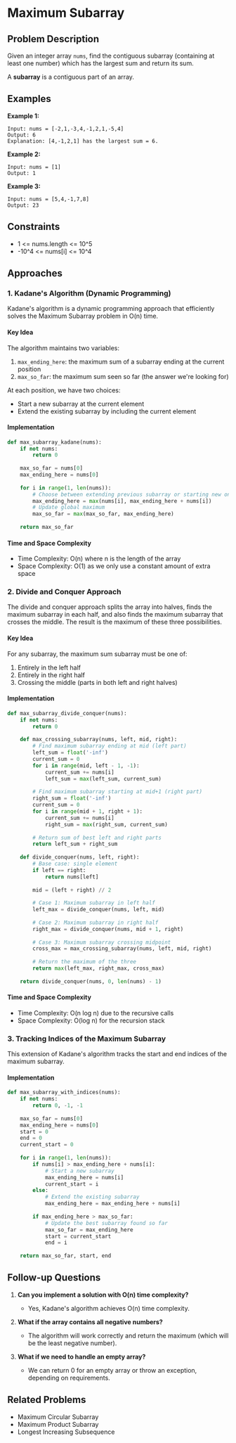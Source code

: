 # Maximum Subarray

## Problem Description

Given an integer array `nums`, find the contiguous subarray (containing at least one number) which has the largest sum and return its sum.

A **subarray** is a contiguous part of an array.

## Examples

**Example 1:**
```
Input: nums = [-2,1,-3,4,-1,2,1,-5,4]
Output: 6
Explanation: [4,-1,2,1] has the largest sum = 6.
```

**Example 2:**
```
Input: nums = [1]
Output: 1
```

**Example 3:**
```
Input: nums = [5,4,-1,7,8]
Output: 23
```

## Constraints

- 1 <= nums.length <= 10^5
- -10^4 <= nums[i] <= 10^4

## Approaches

### 1. Kadane's Algorithm (Dynamic Programming)

Kadane's algorithm is a dynamic programming approach that efficiently solves the Maximum Subarray problem in O(n) time.

#### Key Idea
The algorithm maintains two variables:
1. `max_ending_here`: the maximum sum of a subarray ending at the current position
2. `max_so_far`: the maximum sum seen so far (the answer we're looking for)

At each position, we have two choices:
- Start a new subarray at the current element
- Extend the existing subarray by including the current element

#### Implementation

```python
def max_subarray_kadane(nums):
    if not nums:
        return 0
        
    max_so_far = nums[0]
    max_ending_here = nums[0]
    
    for i in range(1, len(nums)):
        # Choose between extending previous subarray or starting new one
        max_ending_here = max(nums[i], max_ending_here + nums[i])
        # Update global maximum
        max_so_far = max(max_so_far, max_ending_here)
        
    return max_so_far
```

#### Time and Space Complexity
- Time Complexity: O(n) where n is the length of the array
- Space Complexity: O(1) as we only use a constant amount of extra space

### 2. Divide and Conquer Approach

The divide and conquer approach splits the array into halves, finds the maximum subarray in each half, and also finds the maximum subarray that crosses the middle. The result is the maximum of these three possibilities.

#### Key Idea
For any subarray, the maximum sum subarray must be one of:
1. Entirely in the left half
2. Entirely in the right half
3. Crossing the middle (parts in both left and right halves)

#### Implementation

```python
def max_subarray_divide_conquer(nums):
    if not nums:
        return 0
        
    def max_crossing_subarray(nums, left, mid, right):
        # Find maximum subarray ending at mid (left part)
        left_sum = float('-inf')
        current_sum = 0
        for i in range(mid, left - 1, -1):
            current_sum += nums[i]
            left_sum = max(left_sum, current_sum)
            
        # Find maximum subarray starting at mid+1 (right part)
        right_sum = float('-inf')
        current_sum = 0
        for i in range(mid + 1, right + 1):
            current_sum += nums[i]
            right_sum = max(right_sum, current_sum)
            
        # Return sum of best left and right parts
        return left_sum + right_sum
    
    def divide_conquer(nums, left, right):
        # Base case: single element
        if left == right:
            return nums[left]
            
        mid = (left + right) // 2
        
        # Case 1: Maximum subarray in left half
        left_max = divide_conquer(nums, left, mid)
        
        # Case 2: Maximum subarray in right half
        right_max = divide_conquer(nums, mid + 1, right)
        
        # Case 3: Maximum subarray crossing midpoint
        cross_max = max_crossing_subarray(nums, left, mid, right)
        
        # Return the maximum of the three
        return max(left_max, right_max, cross_max)
    
    return divide_conquer(nums, 0, len(nums) - 1)
```

#### Time and Space Complexity
- Time Complexity: O(n log n) due to the recursive calls
- Space Complexity: O(log n) for the recursion stack

### 3. Tracking Indices of the Maximum Subarray

This extension of Kadane's algorithm tracks the start and end indices of the maximum subarray.

#### Implementation

```python
def max_subarray_with_indices(nums):
    if not nums:
        return 0, -1, -1
        
    max_so_far = nums[0]
    max_ending_here = nums[0]
    start = 0
    end = 0
    current_start = 0
    
    for i in range(1, len(nums)):
        if nums[i] > max_ending_here + nums[i]:
            # Start a new subarray
            max_ending_here = nums[i]
            current_start = i
        else:
            # Extend the existing subarray
            max_ending_here = max_ending_here + nums[i]
            
        if max_ending_here > max_so_far:
            # Update the best subarray found so far
            max_so_far = max_ending_here
            start = current_start
            end = i
            
    return max_so_far, start, end
```

## Follow-up Questions

1. **Can you implement a solution with O(n) time complexity?**
   - Yes, Kadane's algorithm achieves O(n) time complexity.

2. **What if the array contains all negative numbers?**
   - The algorithm will work correctly and return the maximum (which will be the least negative number).

3. **What if we need to handle an empty array?**
   - We can return 0 for an empty array or throw an exception, depending on requirements.

## Related Problems

- Maximum Circular Subarray
- Maximum Product Subarray
- Longest Increasing Subsequence 